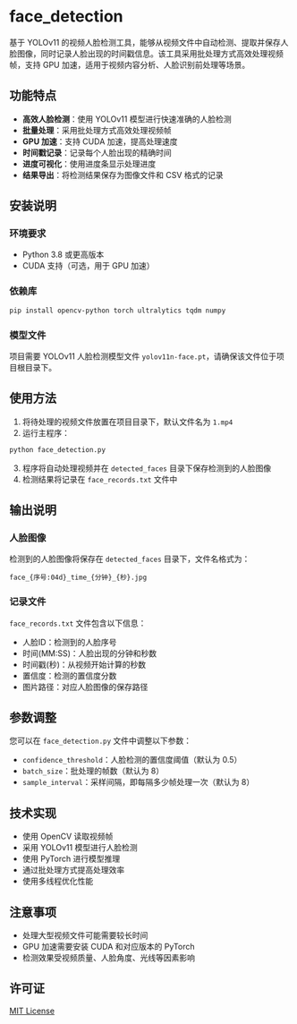 # face_detection
基于 YOLOv11 的视频人脸检测工具，能够从视频文件中自动检测、提取并保存人脸图像，同时记录人脸出现的时间戳信息。该工具采用批处理方式高效处理视频帧，支持 GPU 加速，适用于视频内容分析、人脸识别前处理等场景。
## 功能特点

- **高效人脸检测**：使用 YOLOv11 模型进行快速准确的人脸检测
- **批量处理**：采用批处理方式高效处理视频帧
- **GPU 加速**：支持 CUDA 加速，提高处理速度
- **时间戳记录**：记录每个人脸出现的精确时间
- **进度可视化**：使用进度条显示处理进度
- **结果导出**：将检测结果保存为图像文件和 CSV 格式的记录

## 安装说明

### 环境要求

- Python 3.8 或更高版本
- CUDA 支持（可选，用于 GPU 加速）

### 依赖库

```bash
pip install opencv-python torch ultralytics tqdm numpy
```

### 模型文件

项目需要 YOLOv11 人脸检测模型文件 `yolov11n-face.pt`，请确保该文件位于项目根目录下。

## 使用方法

1. 将待处理的视频文件放置在项目目录下，默认文件名为 `1.mp4`
2. 运行主程序：

```bash
python face_detection.py
```

3. 程序将自动处理视频并在 `detected_faces` 目录下保存检测到的人脸图像
4. 检测结果将记录在 `face_records.txt` 文件中

## 输出说明

### 人脸图像

检测到的人脸图像将保存在 `detected_faces` 目录下，文件名格式为：
```
face_{序号:04d}_time_{分钟}_{秒}.jpg
```

### 记录文件

`face_records.txt` 文件包含以下信息：
- 人脸ID：检测到的人脸序号
- 时间(MM:SS)：人脸出现的分钟和秒数
- 时间戳(秒)：从视频开始计算的秒数
- 置信度：检测的置信度分数
- 图片路径：对应人脸图像的保存路径

## 参数调整

您可以在 `face_detection.py` 文件中调整以下参数：

- `confidence_threshold`：人脸检测的置信度阈值（默认为 0.5）
- `batch_size`：批处理的帧数（默认为 8）
- `sample_interval`：采样间隔，即每隔多少帧处理一次（默认为 8）

## 技术实现

- 使用 OpenCV 读取视频帧
- 采用 YOLOv11 模型进行人脸检测
- 使用 PyTorch 进行模型推理
- 通过批处理方式提高处理效率
- 使用多线程优化性能

## 注意事项

- 处理大型视频文件可能需要较长时间
- GPU 加速需要安装 CUDA 和对应版本的 PyTorch
- 检测效果受视频质量、人脸角度、光线等因素影响

## 许可证

[MIT License](https://opensource.org/licenses/MIT)
